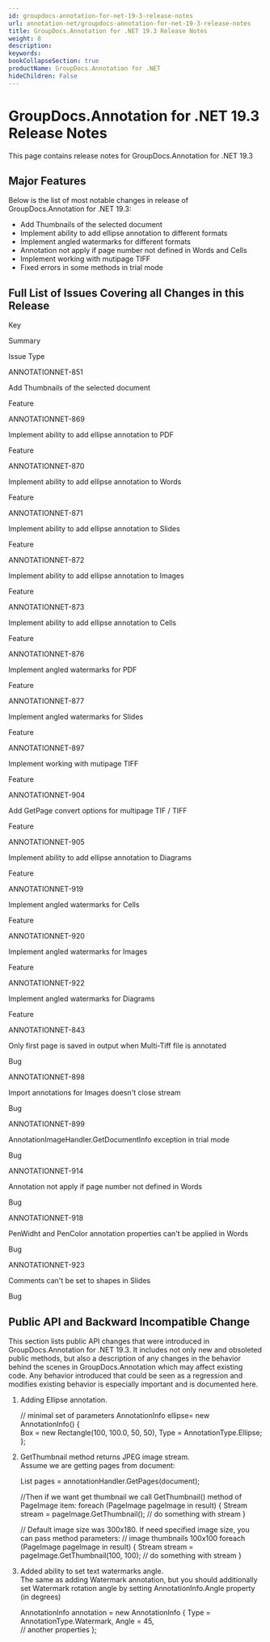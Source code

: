 ```yaml
---
id: groupdocs-annotation-for-net-19-3-release-notes
url: annotation-net/groupdocs-annotation-for-net-19-3-release-notes
title: GroupDocs.Annotation for .NET 19.3 Release Notes
weight: 8
description: 
keywords: 
bookCollapseSection: true
productName: GroupDocs.Annotation for .NET
hideChildren: False
---
```


# GroupDocs.Annotation for .NET 19.3 Release Notes

This page contains release notes for GroupDocs.Annotation for .NET 19.3

## Major Features

Below is the list of most notable changes in release of GroupDocs.Annotation for .NET 19.3:

*   Add Thumbnails of the selected document
*   Implement ability to add ellipse annotation to different formats
*   Implement angled watermarks for different formats
*   Annotation not apply if page number not defined in Words and Cells
*   Implement working with mutipage TIFF
*   Fixed errors in some methods in trial mode

## Full List of Issues Covering all Changes in this Release

Key

Summary

Issue Type

ANNOTATIONNET-851

Add Thumbnails of the selected document

Feature

ANNOTATIONNET-869 

Implement ability to add ellipse annotation to PDF

Feature

ANNOTATIONNET-870 

Implement ability to add ellipse annotation to Words

Feature

ANNOTATIONNET-871 

Implement ability to add ellipse annotation to Slides

Feature

ANNOTATIONNET-872 

Implement ability to add ellipse annotation to Images

Feature

ANNOTATIONNET-873 

Implement ability to add ellipse annotation to Cells

Feature

ANNOTATIONNET-876 

Implement angled watermarks for PDF

Feature

ANNOTATIONNET-877 

Implement angled watermarks for Slides

Feature

ANNOTATIONNET-897

Implement working with mutipage TIFF

Feature

ANNOTATIONNET-904  

Add GetPage convert options for multipage TIF / TIFF

Feature

ANNOTATIONNET-905 

Implement ability to add ellipse annotation to Diagrams

Feature

ANNOTATIONNET-919 

Implement angled watermarks for Cells

Feature

ANNOTATIONNET-920 

Implement angled watermarks for Images

Feature

ANNOTATIONNET-922 

Implement angled watermarks for Diagrams

Feature

ANNOTATIONNET-843

Only first page is saved in output when Multi-Tiff file is annotated

Bug

ANNOTATIONNET-898

Import annotations for Images doesn't close stream

Bug

ANNOTATIONNET-899

AnnotationImageHandler.GetDocumentInfo exception in trial mode

Bug

ANNOTATIONNET-914

Annotation not apply if page number not defined in Words

Bug

ANNOTATIONNET-918

PenWidht and PenColor annotation properties can't be applied in Words

Bug

ANNOTATIONNET-923

Comments can't be set to shapes in Slides

Bug

## Public API and Backward Incompatible Change

This section lists public API changes that were introduced in GroupDocs.Annotation for .NET 19.3. It includes not only new and obsoleted public methods, but also a description of any changes in the behavior behind the scenes in GroupDocs.Annotation which may affect existing code. Any behavior introduced that could be seen as a regression and modifies existing behavior is especially important and is documented here.

1.  Adding Ellipse annotation.
    
    // minimal set of parameters
    AnnotationInfo ellipse= new AnnotationInfo()
    {   
        Box = new Rectangle(100, 100.0, 50, 50),
        Type = AnnotationType.Ellipse;
    };
    
2.  GetThumbnail method returns JPEG image stream.  
    Assume we are getting pages from document:
    
    List<PageImage> pages = annotationHandler.GetPages(document);
     
    //Then if we want get thumbnail we call GetThumbnail() method of PageImage item:
    foreach (PageImage pageImage in result)
    { 
        Stream stream = pageImage.GetThumbnail(); // do something with stream 
    }
     
     
    // Default image size was 300x180. If need specified image size, you can pass method parameters:
    // image thumbnails 100x100
    foreach (PageImage pageImage in result)
    { 
       Stream stream = pageImage.GetThumbnail(100, 100); 
       // do something with stream 
    }
    
3.  Added ability to set text watermarks angle.  
    The same as adding Watermark annotation, but you should additionally set Watermark rotation angle by setting AnnotationInfo.Angle property (in degrees)
    
    AnnotationInfo annotation = new AnnotationInfo
    {
        Type = AnnotationType.Watermark,
        Angle = 45,                
        // another properties
    };
